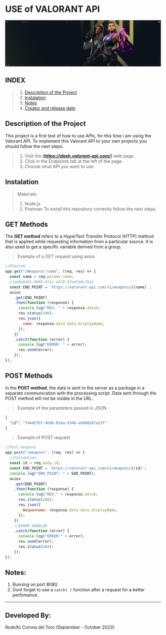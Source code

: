 # USE of VALORANT API

![Image](valo.jpg)

## INDEX

> 1.  [Description of the Project](#Description-of-the-Project)
> 2.  [Instalation](#Instalation)
> 3.  [Notes](#Notes)
> 4.  [Creator and release date](#Developed-By:)

## Description of the Project

This project is a first test of how to use APIs, for this time i am using the Valorant API.
To implement this Valorant API to your own projects you should follow the next steps.

> 1. Visit the **_(<https://dash.valorant-api.com/>)_** web page.
> 2. Click in the Endpoints tab at the left of the page.
> 3. Choose what API you want to use

## Instalation

> Materials:
>
> 1. Node.js
> 2. Postman
>    To install this repository correctly follow the next steps.

## GET Methods

The **GET method** refers to a HyperText Transfer Protocol (HTTP) method that is applied while requesting information from a particular source. It is also used to get a specific variable derived from a group.

> Example of a GET request using axios

```Javascript
//Phantom
app.get("/Weapons/:name", (req, res) => {
  const name = req.params.name;
  //ee8e8d15-496b-07ac-e5f6-8fae5d4c7b1a
  const END_POINT = `https://valorant-api.com/v1/weapons/${name}`;
  axios
    .get(END_POINT)
    .then(function (response) {
      console.log("RES: " + response.data);
      res.status(200);
      res.json({
        name: response.data.data.displayName,
      });
    })
    .catch(function (error) {
      console.log("ERROR: " + error);
      res.send(error);
    });
});
```

## POST Methods

In the **POST method**, the data is sent to the server as a package in a separate communication with the processing script. Data sent through the POST method will not be visible in the URL.

> Example of the parameters passed in JSON

```JSON
{
  "id": "744457bf-4b96-62ea-934b-ee888267a23f"
}
```

> Example of POST request

```Javascript
//Post weapons
app.post("/weapons", (req, res) => {
  //Validation
  const id = req.body.id;
  const END_POINT = `https://valorant-api.com/v1/weapons/${id}`;
  console.log("END_POINT: " + END_POINT);
  axios
    .get(END_POINT)
    .then(function (response) {
      console.log("RES:" + response.data);
      res.status(200);
      res.json({
        Weaponname: response.data.data.displayName,
      });
    })
    //ERROR HANDLER
    .catch(function (error) {
      console.log("ERROR:" + error);
      res.send(error);
      res.status(404);
    });
});

```

## Notes:

1.  Running on port 8080.
2.  Dont forget to use a `catch( )` function after a request for a better perfomance.

---

## Developed By:

Rodolfo Corona del Toro (September - October 2022)
